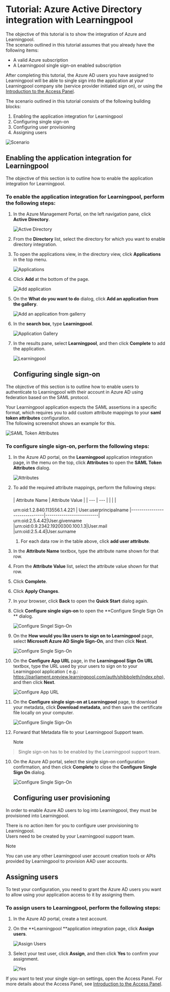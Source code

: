 <properties 
    pageTitle="Tutorial: Azure Active Directory integration with Learningpool | Microsoft Azure" 
    description="Learn how to use Learningpool with Azure Active Directory to enable single sign-on, automated provisioning, and more!" 
    services="active-directory" 
    authors="jeevansd"  
    documentationCenter="na" 
    manager="stevenpo"/>

<tags 
    ms.service="active-directory" 
    ms.devlang="na" 
    ms.topic="article" 
    ms.tgt_pltfrm="na" 
    ms.workload="identity" 
    ms.date="01/14/2016" 
    ms.author="jeedes" />

# Tutorial: Azure Active Directory integration with Learningpool
The objective of this tutorial is to show the integration of Azure and Learningpool.  
The scenario outlined in this tutorial assumes that you already have the following items:

* A valid Azure subscription
* A Learningpool single sign-on enabled subscription

After completing this tutorial, the Azure AD users you have assigned to Learningpool will be able to single sign into the application at your Learningpool company site (service provider initiated sign on), or using the [Introduction to the Access Panel](active-directory-saas-access-panel-introduction.md).

The scenario outlined in this tutorial consists of the following building blocks:

1. Enabling the application integration for Learningpool
2. Configuring single sign-on
3. Configuring user provisioning
4. Assigning users

![Scenario](./media/active-directory-saas-learningpool-tutorial/IC791166.png "Scenario")

## Enabling the application integration for Learningpool
The objective of this section is to outline how to enable the application integration for Learningpool.

### To enable the application integration for Learningpool, perform the following steps:
1. In the Azure Management Portal, on the left navigation pane, click **Active Directory**.

   ![Active Directory](./media/active-directory-saas-learningpool-tutorial/IC700993.png "Active Directory")

2. From the **Directory** list, select the directory for which you want to enable directory integration.

3. To open the applications view, in the directory view, click **Applications** in the top menu.

   ![Applications](./media/active-directory-saas-learningpool-tutorial/IC700994.png "Applications")

4. Click **Add** at the bottom of the page.

   ![Add application](./media/active-directory-saas-learningpool-tutorial/IC749321.png "Add application")

5. On the **What do you want to do** dialog, click **Add an application from the gallery**.

   ![Add an application from gallerry](./media/active-directory-saas-learningpool-tutorial/IC749322.png "Add an application from gallerry")

6. In the **search box**, type **Learningpool**.

   ![Application Gallery](./media/active-directory-saas-learningpool-tutorial/IC795073.png "Application Gallery")

7. In the results pane, select **Learningpool**, and then click **Complete** to add the application.

   ![Learningpool](./media/active-directory-saas-learningpool-tutorial/IC809577.png "Learningpool")

   ## Configuring single sign-on

The objective of this section is to outline how to enable users to authenticate to Learningpool with their account in Azure AD using federation based on the SAML protocol.

Your Learningpool application expects the SAML assertions in a specific format, which requires you to add custom attribute mappings to your **saml token attributes** configuration.  
The following screenshot shows an example for this.

![SAML Token Attributes](./media/active-directory-saas-learningpool-tutorial/IC795074.png "SAML Token Attributes")

### To configure single sign-on, perform the following steps:
1. In the Azure AD portal, on the **Learningpool** application integration page, in the menu on the top, click **Attributes** to open the **SAML Token Attributes** dialog.

   ![Attributes](./media/active-directory-saas-learningpool-tutorial/IC795075.png "Attributes")

2. To add the required attribute mappings, perform the following steps:

   ### 
   | Attribute Name | Attribute Value |
| --- | --- |
|  | |

    urn:oid:1.2.840.113556.1.4.221 | User.userprincipalname
|-------------------------------|--------------------------|  
 urn:oid:2.5.4.42|User.givenname   
|urn:oid:0.9.2342.19200300.100.1.3|User.mail
|urn:oid:2.5.4.4|User.surname

   1. For each data row in the table above, click **add user attribute**.
2. In the **Attribute Name** textbox, type the attribute name shown for that row.
3. From the **Attribute Value** list, select the attribute value shown for that row.
4. Click **Complete**.

3. Click **Apply Changes**.

4. In your browser, click **Back** to open the **Quick Start** dialog again.

5. Click **Configure single sign-on** to open the **Configure Single Sign On ** dialog.

   ![Configure Singel Sign-On](./media/active-directory-saas-learningpool-tutorial/IC795076.png "Configure Singel Sign-On")

6. On the **How would you like users to sign on to Learningpool** page, select **Microsoft Azure AD Single Sign-On**, and then click **Next**.

   ![Configure Single Sign-On](./media/active-directory-saas-learningpool-tutorial/IC795077.png "Configure Single Sign-On")

7. On the **Configure App URL** page, in the **Learningpool Sign On URL** textbox, type the URL used by your users to sign on to your Learningpool application ( e.g.: 
https://parliament.preview.learningpool.com/auth/shibboleth/index.php), and then click **Next**.

   ![Configure App URL](./media/active-directory-saas-learningpool-tutorial/IC795078.png "Configure App URL")

8. On the **Configure single sign-on at Learningpool** page, to download your metadata, click **Download metadata**, and then save the certificate file locally on your computer.

   ![Configure Single Sign-On](./media/active-directory-saas-learningpool-tutorial/IC795079.png "Configure Single Sign-On")

9. Forward that Metadata file to your Learningpool Support team.

   > [!NOTE]
> Single sign-on has to be enabled by the Learningpool support team.
> 
10. On the Azure AD portal, select the single sign-on configuration confirmation, and then click **Complete** to close the **Configure Single Sign On** dialog.

    ![Configure Single Sign-On](./media/active-directory-saas-learningpool-tutorial/IC795080.png "Configure Single Sign-On")

    ## Configuring user provisioning

In order to enable Azure AD users to log into Learningpool, they must be provisioned into Learningpool.

There is no action item for you to configure user provisioning to Learningpool.  
Users need to be created by your Learningpool support team.

> [!NOTE]
> You can use any other Learningpool user account creation tools or APIs provided by Learningpool to provision AAD user accounts.
> 
> 
## Assigning users
To test your configuration, you need to grant the Azure AD users you want to allow using your application access to it by assigning them.

### To assign users to Learningpool, perform the following steps:
1. In the Azure AD portal, create a test account.

2. On the **Learningpool **application integration page, click **Assign users**.

   ![Assign Users](./media/active-directory-saas-learningpool-tutorial/IC795081.png "Assign Users")

3. Select your test user, click **Assign**, and then click **Yes** to confirm your assignment.

   ![Yes](./media/active-directory-saas-learningpool-tutorial/IC767830.png "Yes")


If you want to test your single sign-on settings, open the Access Panel. For more details about the Access Panel, see [Introduction to the Access Panel](active-directory-saas-access-panel-introduction.md).

